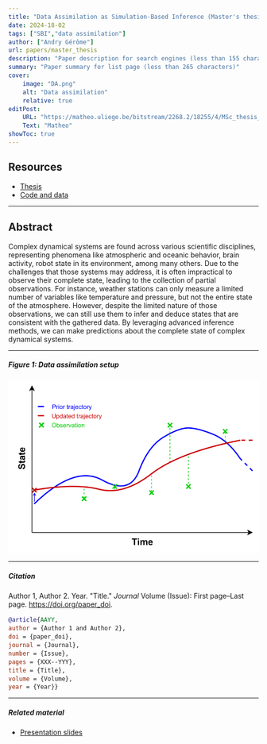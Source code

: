 ```yaml
---
title: "Data Assimilation as Simulation-Based Inference (Master's thesis)" 
date: 2024-18-02
tags: ["SBI","data assimilation"]
author: ["Andry Gérôme"]
url: papers/master_thesis
description: "Paper description for search engines (less than 155 characters)" 
summary: "Paper summary for list page (less than 265 characters)"
cover:
    image: "DA.png"
    alt: "Data assimilation"
    relative: true
editPost:
    URL: "https://matheo.uliege.be/bitstream/2268.2/18255/4/MSc_thesis_Gerome_ANDRY_2023.pdf"
    Text: "Matheo"
showToc: true
---
```

## Resources

- [Thesis](https://matheo.uliege.be/bitstream/2268.2/18255/4/MSc_thesis_Gerome_ANDRY_2023.pdf)
- [Code and data](https://github.com/gerome-andry/dasbi)

---
## Abstract

Complex dynamical systems are found across various scientific disciplines, representing phenomena like atmospheric and oceanic behavior, brain activity, robot state
in its environment, among many others. Due to the challenges that those systems
may address, it is often impractical to observe their complete state, leading to the
collection of partial observations. For instance, weather stations can only measure a
limited number of variables like temperature and pressure, but not the entire state
of the atmosphere. However, despite the limited nature of those observations, we
can still use them to infer and deduce states that are consistent with the gathered
data. By leveraging advanced inference methods, we can make predictions about
the complete state of complex dynamical systems.

---
##### Figure 1:  Data assimilation setup

<img src="DA.png" alt="pipeline" width="600"/>

---

##### Citation

Author 1, Author 2. Year. "Title." *Journal* Volume (Issue): First page–Last page. https://doi.org/paper_doi.

```BibTeX
@article{AAYY,
author = {Author 1 and Author 2},
doi = {paper_doi},
journal = {Journal},
number = {Issue},
pages = {XXX--YYY},
title = {Title},
volume = {Volume},
year = {Year}}
```

---

##### Related material

+ [Presentation slides](/presentation.pdf)